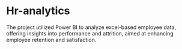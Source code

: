 # Hr-analytics
The project utilized Power BI to analyze excel-based employee data, offering insights into performance and attrition, aimed at enhancing employee retention and satisfaction.
